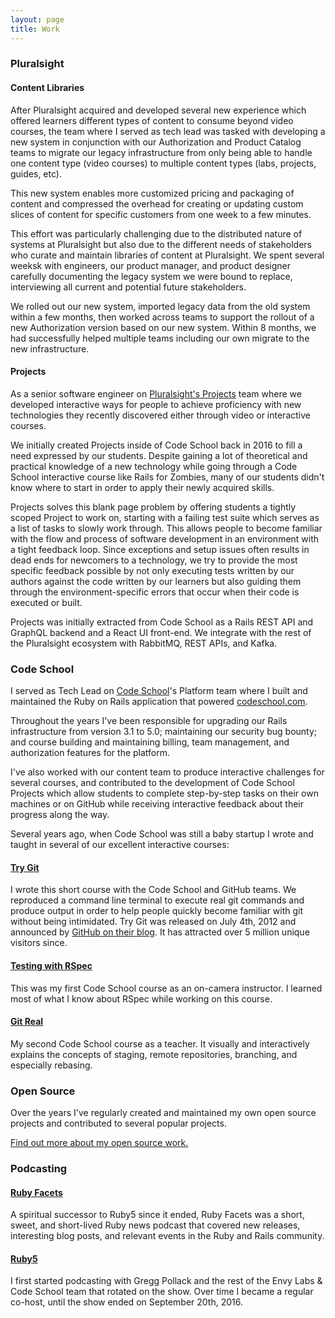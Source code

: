 ```yaml
---
layout: page
title: Work
---
```

### Pluralsight

#### Content Libraries

After Pluralsight acquired and developed several new experience which offered
learners different types of content to consume beyond video courses, the team
where I served as tech lead was tasked with developing a new system in
conjunction with our Authorization and Product Catalog teams to migrate our
legacy infrastructure from only being able to handle one content type (video
courses) to multiple content types (labs, projects, guides, etc).

This new system enables more customized pricing and packaging of content and
compressed the overhead for creating or updating custom slices of content for
specific customers from one week to a few minutes.

This effort was particularly challenging due to the distributed nature of
systems at Pluralsight but also due to the different needs of stakeholders
who curate and maintain libraries of content at Pluralsight. We spent several
weeksk with engineers, our product manager, and product designer carefully
documenting the legacy system we were bound to replace, interviewing all
current and potential future stakeholders.

We rolled out our new system, imported legacy data from the old system within a
few months, then worked across teams to support the rollout of a new Authorization
version based on our new system. Within 8 months, we had successfully helped
multiple teams including our own migrate to the new infrastructure.

#### Projects

As a senior software engineer on [Pluralsight's
Projects](https://www.pluralsight.com/product/projects) team where we developed
interactive ways for people to achieve proficiency with new technologies they
recently discovered either through video or interactive courses.

We initially created Projects inside of Code School back in 2016 to fill
a need expressed by our students. Despite gaining a lot of theoretical and
practical knowledge of a new technology while going through a Code School
interactive course like Rails for Zombies, many of our students didn't know
where to start in order to apply their newly acquired skills.

Projects solves this blank page problem by offering students a tightly scoped
Project to work on, starting with a failing test suite which serves as a list
of tasks to slowly work through. This allows people to become familiar with
the flow and process of software development in an environment with a tight
feedback loop. Since exceptions and setup issues often results in dead ends
for newcomers to a technology, we try to provide the most specific feedback
possible by not only executing tests written by our authors against the code
written by our learners but also guiding them through the environment-specific
errors that occur when their code is executed or built.

Projects was initially extracted from Code School as a Rails REST API and GraphQL
backend and a React UI front-end. We integrate with the rest of the Pluralsight
ecosystem with RabbitMQ, REST APIs, and Kafka.

### Code School

I served as Tech Lead on [Code School](http://codeschool.com)'s
Platform team where I built and maintained the Ruby on Rails application
that powered [codeschool.com](http://codeschool.com).

Throughout the years I've been responsible for upgrading our Rails
infrastructure from version 3.1 to 5.0; maintaining our security bug
bounty; and course building and maintaining billing, team management,
and authorization features for the platform.

I've also worked with our content team to produce interactive challenges
for several courses, and contributed to the development of Code School
Projects which allow students to complete step-by-step tasks on their
own machines or on GitHub while receiving interactive feedback about
their progress along the way.

Several years ago, when Code School was still a baby startup I wrote
and taught in several of our excellent interactive courses:

#### [Try Git](http://try.github.com)

I wrote this short course with the Code School and GitHub teams. We
reproduced a command line terminal to execute real git commands and
produce output in order to help people quickly become familiar with git
without being intimidated. Try Git was released on July 4th, 2012 and
announced by [GitHub on their blog][1]. It has attracted over 5 million
unique visitors since.

[1]: https://github.com/blog/1183-try-git-in-your-browser

#### [Testing with RSpec](http://www.codeschool.com/courses/testing-with-rspec)

This was my first Code School course as an on-camera instructor. I
learned most of what I know about RSpec while working on this course.

#### [Git Real](http://www.codeschool.com/courses/testing-with-rspec)

My second Code School course as a teacher. It visually and interactively
explains the concepts of staging, remote repositories, branching, and
especially rebasing.

### Open Source

Over the years I've regularly created and maintained my own open source
projects and contributed to several popular projects.

[Find out more about my open source work.](/oss)

### Podcasting
#### [Ruby Facets](http://rubyfacets.com)
A spiritual successor to Ruby5 since it ended, Ruby Facets was a short, sweet,
and short-lived Ruby news podcast that covered new releases, interesting blog
posts, and relevant events in the Ruby and Rails community.

#### [Ruby5](http://ruby5.envylabs.com)
I first started podcasting with Gregg Pollack and the rest of the
Envy Labs & Code School team that rotated on the show. Over time I
became a regular co-host, until the show ended on September 20th, 2016.
